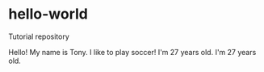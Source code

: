 # hello-world
Tutorial repository


Hello! My name is Tony. I like to play soccer!
I'm 27 years old. I'm 27 years old.